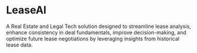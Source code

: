 # LeaseAI
A Real Estate and Legal Tech solution designed to streamline lease analysis, enhance consistency in deal fundamentals, improve decision-making, and optimize future lease negotiations by leveraging insights from historical lease data.
